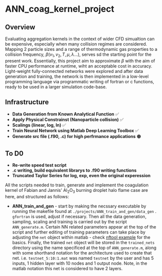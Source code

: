 # ANN_coag_kernel_project


## Overview

Evaluating aggregation kernels in the context of wider CFD simualtion can be expensive, especially when many collision regimes are considered. 
Mapping 2 particle sizes and a range of thermodynamic gas properties to a collision frequency, $\beta(v_1,v_2,T,\mu,\lambda...)$, serves sd the starting point for the present work. 
Essentially, this project aim to approximate $\beta$ with the aim of faster CPU performance at runtime, wiht an acceptable cost in accuracy. 
Light-weight fully-connected networks were explored and after data generation and training, the network is then implemented in a low-level programming language via 
programmatic writing of fortran or c functions, ready to be used in a larger simulation code-base.


## Infrastructure
- **Data Generation from Known Analytical Function** :white_check_mark:
- **Apply Physical Constrainst (Nanoparticle collision)** :white_check_mark:
- **Scalings (linear, log, ln)** :white_check_mark:
- **Train Neural Network using Matlab Deep Learning Toolbox** :white_check_mark:
- **Generate src file (.f90, .c) for high perfrmance applications** 🟠

## To D0
- **Re-write speed test script**
- **.c writing, build equivalent librarys to .f90 writing functions**
- **Truncated Taylor Series for log, exp, even the original experession**




All the scripts needed to train, generate and implement the coagulation kernel of Fabian and Jannis'
Al<sub>2</sub>O<sub>3</sub> burning droplet halo flame case are here, and structured as follows:
- **ANN_train_and_gen** - start by making the necssary executable by running the makefile found at `./projects/ANN_train_and_gen/data_gen`  . `gfortran` is used, adjust if necessary. Then all the data generation, sampling, scaling and training is carried out by the script `ANN_generate.m`. Certain NN related parameters appear at the top of the script and further editing of training parameters can take place by adjusting the `net` object within matlab - check [nftool example](https://uk.mathworks.com/help/deeplearning/ug/body-fat-estimation.html) for the basics. Finally, the trained `net` object will be stored in the `trained_nets` directory using the name specificed at the top of `ANN_generate.m`, along with some shorthand notation for the architecture used to create that net. i.e. `testnet_5:10:1.mat` was named `testnet` by the user and has 5 inputs, 1 hidden layer with 10 nodes and 1 output node. Note, in the matlab notation this net is considered to have 2 layers.



